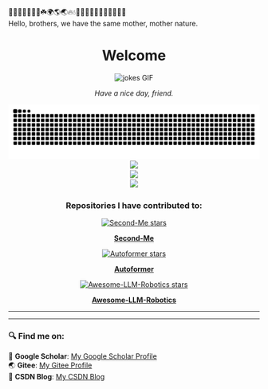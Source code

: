 🌱🌲🌳🌴🌵🌾🌿☘️🌍🌎🌏🔥💧🌊🐪🐫🦙🦒🐻‍❄️🐨🐼🦥🦦  
Hello, brothers, we have the same mother, mother nature.  

<div align="center">
 <h1 align="center">Welcome</h1>
 <img src="https://media.giphy.com/media/5GJGCRq5zaS5oOzQvK/giphy.gif" width="300" alt="jokes GIF">
 <p align="center"><i>Have a nice day, friend.</i></p>
 <picture>
  <source media="(prefers-color-scheme: dark)" srcset="https://raw.githubusercontent.com/Zero-coder/Zero-coder/output/github-contribution-grid-snake-dark.svg">
  <source media="(prefers-color-scheme: light)" srcset="https://raw.githubusercontent.com/Zero-coder/Zero-coder/output/github-contribution-grid-snake.svg">
  <img alt="github contribution grid snake animation" src="https://raw.githubusercontent.com/Zero-coder/Zero-coder/output/github-contribution-grid-snake.svg">
</picture>
</div>

<div align="center">  
 <img src="https://profile-counter.glitch.me/Zero-coder/count.svg" />  
</div>


<div align="center">
  <!-- Add the contributions graph -->
  <img src="https://github-readme-stats.vercel.app/api?username=Zero-coder&count_private=true&show_icons=true&hide_title=true&hide=prs,issues&theme=tokyonight" />
</div>

<div align="center">  
  <img src="https://github-readme-stats.vercel.app/api?username=Zero-coder&show_icons=true&theme=tokyonight" />
</div>

<div align="center">
  <h3>Repositories I have contributed to:</h3>
  
  <!-- Repository 1 -->
  <div>
    <a href="https://github.com/mindverse/Second-Me" target="_blank">
      <img src="https://img.shields.io/github/stars/mindverse/Second-Me?style=social" alt="Second-Me stars">
      <p><strong>Second-Me</strong></p>
    </a>
  </div>
  
  <!-- Repository 2 -->
  <div>
    <a href="https://github.com/thuml/Autoformer" target="_blank">
      <img src="https://img.shields.io/github/stars/thuml/Autoformer?style=social" alt="Autoformer stars">
      <p><strong>Autoformer</strong></p>
    </a>
  </div>
  
  <!-- Repository 3 -->
  <div>
    <a href="https://github.com/GT-RIPL/Awesome-LLM-Robotics" target="_blank">
      <img src="https://img.shields.io/github/stars/GT-RIPL/Awesome-LLM-Robotics?style=social" alt="Awesome-LLM-Robotics stars">
      <p><strong>Awesome-LLM-Robotics</strong></p>
    </a>
  </div>
</div>

<hr>




---

### 🔍 Find me on:  
📖 **Google Scholar**: [My Google Scholar Profile](https://scholar.google.com/citations?hl=zh-CN&user=ZRREqFIAAAAJ)  
🌏 **Gitee**: [My Gitee Profile](https://gitee.com/jiang_maowei)  
📝 **CSDN Blog**: [My CSDN Blog](https://blog.csdn.net/weixin_43332715?type=blog)  

<!-- _generated with [Platane/snk](https://github.com/Platane/snk)_ -->
<!--
**Zero-coder/Zero-coder** is a ✨ _special_ ✨ repository because its README.md (this file) appears on your GitHub profile.

Here are some ideas to get you started:

- 🔭 I’m currently working on ...
- 🌱 I’m currently learning ...
- 👯 I’m looking to collaborate on ...
- 🤔 I’m looking for help with ...
- 💬 Ask me about ...
- 📫 How to reach me: ...
- 😄 Pronouns: ...
- ⚡ Fun fact: ...
-->
